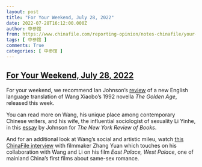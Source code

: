 ```yaml
---
layout: post
title: "For Your Weekend, July 28, 2022"
date: 2022-07-28T16:12:00.000Z
author: 中参馆
from: https://www.chinafile.com/reporting-opinion/notes-chinafile/your-weekend-july-28-2022
tags: [ 中参馆 ]
comments: True
categories: [ 中参馆 ]
---
```

<!--1659024720000-->
[For Your Weekend, July 28, 2022](https://www.chinafile.com/reporting-opinion/notes-chinafile/your-weekend-july-28-2022)
------

<div>
<div class="content">    <div class="field field-name-body field-type-text-with-summary field-label-hidden">      <p>For your weekend, we recommend Ian Johnson’s <a href="https://www.nytimes.com/2022/07/26/books/review/wang-xiaobo-golden-age.html" target="_blank" rel="nofollow">review</a> of a new English language translation of Wang Xiaobo’s 1992 novella <em>The Golden Age</em>, released this week.</p><p>You can read more on Wang, his unique place among contemporary Chinese writers, and his wife, the influential sociologist of sexuality Li Yinhe, in this <a href="https://www.chinafile.com/library/nyrb-china-archive/sex-china-interview-li-yinhe" target="_blank" rel="nofollow">essay</a> by Johnson for <em>The New York Review of Books</em>.</p><p>And for an additional look at Wang’s social and artistic mileu, watch <a href="https://www.chinafile.com/multimedia/video/director-zhang-yuan-still-kicking" target="_blank" rel="nofollow">this ChinaFile interview</a> with filmmaker Zhang Yuan which touches on his collaboration with Wang and Li on his film <em>East Palace, West Palace</em>, one of mainland China’s first films about same-sex romance.</p>  </div>  </div>
</div>
